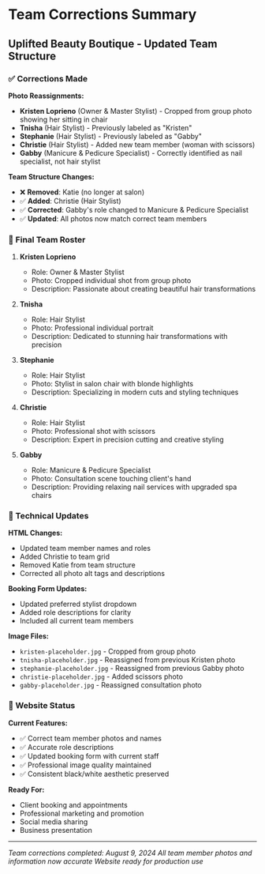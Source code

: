 # Team Corrections Summary
## Uplifted Beauty Boutique - Updated Team Structure

### ✅ Corrections Made

**Photo Reassignments:**
- **Kristen Loprieno** (Owner & Master Stylist) - Cropped from group photo showing her sitting in chair
- **Tnisha** (Hair Stylist) - Previously labeled as "Kristen" 
- **Stephanie** (Hair Stylist) - Previously labeled as "Gabby"
- **Christie** (Hair Stylist) - Added new team member (woman with scissors)
- **Gabby** (Manicure & Pedicure Specialist) - Correctly identified as nail specialist, not hair stylist

**Team Structure Changes:**
- ❌ **Removed**: Katie (no longer at salon)
- ✅ **Added**: Christie (Hair Stylist) 
- ✅ **Corrected**: Gabby's role changed to Manicure & Pedicure Specialist
- ✅ **Updated**: All photos now match correct team members

### 👥 Final Team Roster

1. **Kristen Loprieno**
   - Role: Owner & Master Stylist
   - Photo: Cropped individual shot from group photo
   - Description: Passionate about creating beautiful hair transformations

2. **Tnisha** 
   - Role: Hair Stylist
   - Photo: Professional individual portrait
   - Description: Dedicated to stunning hair transformations with precision

3. **Stephanie**
   - Role: Hair Stylist  
   - Photo: Stylist in salon chair with blonde highlights
   - Description: Specializing in modern cuts and styling techniques

4. **Christie**
   - Role: Hair Stylist
   - Photo: Professional shot with scissors
   - Description: Expert in precision cutting and creative styling

5. **Gabby**
   - Role: Manicure & Pedicure Specialist
   - Photo: Consultation scene touching client's hand
   - Description: Providing relaxing nail services with upgraded spa chairs

### 🔧 Technical Updates

**HTML Changes:**
- Updated team member names and roles
- Added Christie to team grid
- Removed Katie from team structure
- Corrected all photo alt tags and descriptions

**Booking Form Updates:**
- Updated preferred stylist dropdown
- Added role descriptions for clarity
- Included all current team members

**Image Files:**
- `kristen-placeholder.jpg` - Cropped from group photo
- `tnisha-placeholder.jpg` - Reassigned from previous Kristen photo
- `stephanie-placeholder.jpg` - Reassigned from previous Gabby photo  
- `christie-placeholder.jpg` - Added scissors photo
- `gabby-placeholder.jpg` - Reassigned consultation photo

### 📱 Website Status

**Current Features:**
- ✅ Correct team member photos and names
- ✅ Accurate role descriptions
- ✅ Updated booking form with current staff
- ✅ Professional image quality maintained
- ✅ Consistent black/white aesthetic preserved

**Ready For:**
- Client booking and appointments
- Professional marketing and promotion
- Social media sharing
- Business presentation

---

*Team corrections completed: August 9, 2024*
*All team member photos and information now accurate*
*Website ready for production use*
